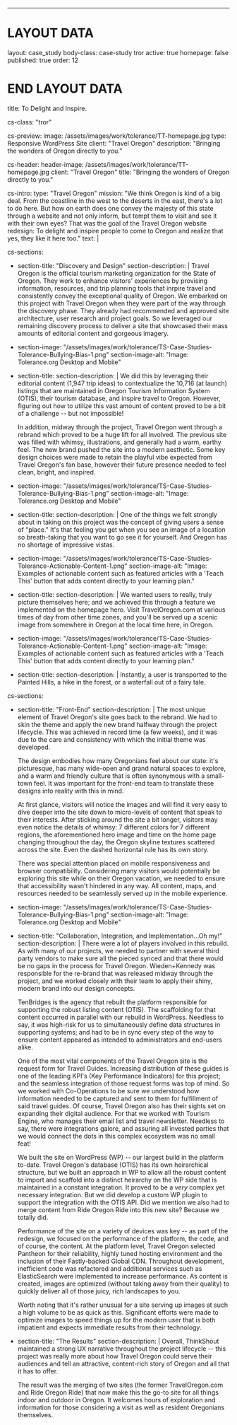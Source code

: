 ---
# LAYOUT DATA
layout: case_study
body-class: case-study tror
active: true
homepage: false
published: true
order: 12
# END LAYOUT DATA

title: To Delight and Inspire.

cs-class: "tror"

cs-preview:
  image: /assets/images/work/tolerance/TT-homepage.jpg
  type: Responsive WordPress Site
  client: "Travel Oregon"
  description: "Bringing the wonders of Oregon directly to you."

cs-header:
  header-image: /assets/images/work/tolerance/TT-homepage.jpg
  client: "Travel Oregon"
  title: "Bringing the wonders of Oregon directly to you."

cs-intro:
  type: "Travel Oregon"
  mission: "We think Oregon is kind of a big deal. From the coastline in the west to the deserts in the east, there's a lot to do here. But how on earth does one convey the majesty of this state through a website and not only inform, but tempt them to visit and see it with their own eyes? That was the goal of the Travel Oregon website redesign: To delight and inspire people to come to Oregon and realize that yes, they like it here too."
  text: |

cs-sections:
  - section-title: "Discovery and Design"
    section-description: |
      Travel Oregon is the official tourism marketing organization for the State of Oregon. They work to enhance visitors' experiences by provising information, resources, and trip planning tools that inrpire travel and consistently convey the exceptional quality of Oregon. We embarked on this project with Travel Oregon when they were part of the way through the discovery phase. They already had recommended and approved site architecture, user research and project goals. So we leveraged our remaining discovery process to deliver a site that showcased their mass amounts of editorial content and gorgeous imagery.

  - section-image: "/assets/images/work/tolerance/TS-Case-Studies-Tolerance-Bullying-Bias-1.png"
    section-image-alt: "Image: Tolerance.org Desktop and Mobile"

  - section-title:
    section-description: |
      We did this by leveraging their editorial content (1,947 trip ideas) to contextualize the 10,716 (at launch) listings that are maintained in Oregon Tourism Information System (OTIS), their tourism database, and inspire travel to Oregon. However, figuring out how to utilize this vast amount of content proved to be a bit of a challenge -- but not impossible!

      In addition, midway through the project, Travel Oregon went through a rebrand which proved to be a huge lift for all involved. The previous site was filled with whimsy, illustrations, and generally had a warm, earthy feel. The new brand pushed the site into a modern aesthetic. Some key design choices were made to retain the playful vibe expected from Travel Oregon's fan base, however their future presence needed to feel clean, bright, and inspired.

  - section-image: "/assets/images/work/tolerance/TS-Case-Studies-Tolerance-Bullying-Bias-1.png"
    section-image-alt: "Image: Tolerance.org Desktop and Mobile"

  - section-title:
    section-description: |
      One of the things we felt strongly about in taking on this project was the concept of giving users a sense of "place." It's that feeling you get when you see an image of a location so breath-taking that you want to go see it for yourself. And Oregon has no shortage of impressive vistas.

  - section-image: "/assets/images/work/tolerance/TS-Case-Studies-Tolerance-Actionable-Content-1.png"
    section-image-alt: "Image: Examples of actionable content such as featured articles with a 'Teach This' button that adds content directly to your learning plan."

  - section-title:
    section-description: |
      We wanted users to really, truly picture themselves here; and we achieved this through a feature we implemented on the homepage hero. Visit TravelOregon.com at various times of day from other time zones, and you'll be served up a scenic image from somewhere in Oregon at the local time here, in Oregon.

  - section-image: "/assets/images/work/tolerance/TS-Case-Studies-Tolerance-Actionable-Content-1.png"
    section-image-alt: "Image: Examples of actionable content such as featured articles with a 'Teach This' button that adds content directly to your learning plan."

  - section-title:
    section-description: |
      Instantly, a user is transported to the Painted Hills, a hike in the forest, or a waterfall out of a fairy tale.

  cs-sections:
  - section-title: "Front-End"
    section-description: |
      The most unique element of Travel Oregon's site goes back to the rebrand. We had to skin the theme and apply the new brand halfway through the project lifecycle. This was achieved in record time (a few weeks), and it was due to the care and consistency with which the initial theme was developed.

      The design embodies how many Oregonians feel about our state: it's picturesque, has many wide-open and grand natural spaces to explore, and a warm and friendly culture that is often synonymous with a small-town feel. It was important for the front-end team to translate these designs into reality with this in mind.

      At first glance, visitors will notice the images and will find it very easy to dive deeper into the site down to micro-levels of content that speak to their interests. After sticking around the site a bit longer, visitors may even notice the details of whimsy: 7 different colors for 7 different regions, the aforementioned hero image and time on the home page changing throughout the day, the Oregon skyline textures scattered across the site. Even the dashed horizontal rule has its own story.

      There was special attention placed on mobile responsiveness and browser compatibility. Considering many visitors would potentially be exploring this site while on their Oregon vacation, we needed to ensure that accessibility wasn't hindered in any way. All content, maps, and resources needed to be seamlessly served up in the mobile experience.

  - section-image: "/assets/images/work/tolerance/TS-Case-Studies-Tolerance-Bullying-Bias-1.png"
    section-image-alt: "Image: Tolerance.org Desktop and Mobile"

  - section-title: "Collaboration, Integration, and Implementation...Oh my!"
    section-description: |
      There were a lot of players involved in this rebuild. As with many of our projects, we needed to partner with several third party vendors to make sure all the pieced synced and that there would be no gaps in the process for Travel Oregon. Wieden+Kennedy was responsible for the re-brand that was released midway through the project, and we worked closely with their team to apply their shiny, modern brand into our design concepts.

      TenBridges is the agency that rebuilt the platform responsible for supporting the robust listing content (OTIS). The scaffolding for that content occurred in parallel with our rebuild in WordPress. Needless to say, it was high-risk for us to simultaneously define data structures in supporting systems; and had to be in sync every step of the way to ensure content appeared as intended to administrators and end-users alike.

      One of the most vital components of the Travel Oregon site is the request form for Travel Guides. Increasing distribution of these guides is one of the leading KPI's (Key Performance Indicators) for this project; and the seamless integration of those request forms was top of mind. So we worked with Co-Operations to be sure we understood how information needed to be captured and sent to them for fulfillment of said travel guides. Of course, Travel Oregon also has their sights set on expanding their digital audience. For that we worked with Tourism Engine, who manages their email list and travel newsletter. Needless to say, there were integrations galore, and assuring all invested parties that we would connect the dots in this complex ecosystem was no small feat!

      We built the site on WordPress (WP) -- our largest build in the platform to-date. Travel Oregon's database (OTIS) has its own heirarchical structure, but we built an approach in WP to allow all the robust content to import and scaffold into a distinct heirarchy on the WP side that is maintained in a constant integration. It proved to be a *very* complex yet necessary integration. But we did develop a custom WP plugin to support the integration with the OTIS API. Did we mention we also had to merge content from Ride Oregon Ride into this new site? Because we totally did.

      Performance of the site on a variety of devices was key -- as part of the redesign, we focused on the performance of the platform, the code, and of course, the content. At the platform level, Travel Oregon selected Pantheon for their reliability, highly tuned hosting environment and the inclusion of their Fastly-backed Global CDN. Throughout development, inefficient code was refactored and additional services such as ElasticSearch were implemented to increase performance. As content is created, images are optimized (without taking away from their quality) to quickly deliver all of those juicy, rich landscapes to you.

      Worth noting that it's rather unusual for a site serving up images at such a high volume to be as quick as this. Significant efforts were made to optimize images to speed things up for the modern user that is both impatient and expects immediate results from their technology.

  - section-title: "The Results"
    section-description: |
      Overall, ThinkShout maintained a strong UX narrative throughout the project lifecycle -- this project was really more about how Travel Oregon could serve their audiences and tell an attractive, content-rich story of Oregon and all that it has to offer.

      The result was the merging of two sites (the former TravelOregon.com and Ride Oregon Ride) that now make this the go-to site for all things indoor and outdoor in Oregon. It welcomes hours of exploration and information for those considering a visit as well as resident Oregonians themselves.
